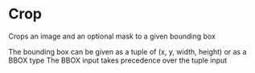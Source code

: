# Crop

Crops an image and an optional mask to a given bounding box

The bounding box can be given as a tuple of (x, y, width, height) or as a BBOX type
The BBOX input takes precedence over the tuple input
    
